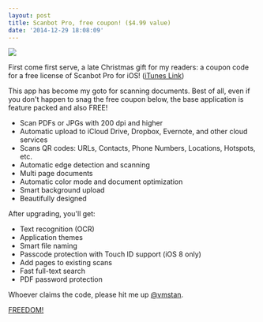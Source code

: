 ```yaml
---
layout: post
title: Scanbot Pro, free coupon! ($4.99 value)
date: '2014-12-29 18:08:09'
---
```


![](/content/images/2014/12/christmas_sharing-1.png)

First come first serve, a late Christmas gift for my readers: a coupon code for a free license of Scanbot Pro for iOS! ([iTunes Link](https://itunes.apple.com/us/app/scanbot-document-scanner-qr/id834854351?mt=8)) 

This app has become my goto for scanning documents. Best of all, even if you don't happen to snag the free coupon below, the base application is feature packed and also FREE!

* Scan PDFs or JPGs with 200 dpi and higher
* Automatic upload to iCloud Drive, Dropbox, Evernote, and other cloud services
* Scans QR codes: URLs, Contacts, Phone Numbers, Locations, Hotspots, etc.
* Automatic edge detection and scanning
* Multi page documents
* Automatic color mode and document optimization
* Smart background upload
* Beautifully designed

After upgrading, you'll get:

* Text recognition (OCR)
* Application themes
* Smart file naming
* Passcode protection with Touch ID support (iOS 8 only)
* Add pages to existing scans
* Fast full-text search
* PDF password protection

Whoever claims the code, please hit me up [@vmstan](http://twitter.com/vmstan).

[FREEDOM!](https://scanbot.io/coupon.html?iY5AnILzbpQU)